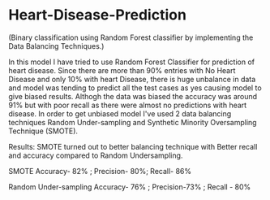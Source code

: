 # Heart-Disease-Prediction
(Binary classification using Random Forest classifier by implementing the Data Balancing Techniques.)

In this model I have tried to use Random Forest Classifier for prediction of heart disease. Since there are more than 90% entries with No Heart Disease and only 10% with heart Disease, there is huge unbalance in data and model was tending to predict all the test cases as yes causing model to give biased results. Althogh the data was biased the accuracy was around 91% but with poor recall as there were almost no predictions with heart disease.
In order to get unbiased model I've used 2 data balancing techniques Random Under-sampling and Synthetic Minority Oversampling Technique (SMOTE). 

Results:
SMOTE turned out to better balancing technique with Better recall and accuracy compared to Random Undersampling.

SMOTE Accuracy- 82% ; Precision- 80%;   Recall- 86%

Random Under-sampling Accuracy- 76% ; Precision-73% ; Recall - 80%
 


